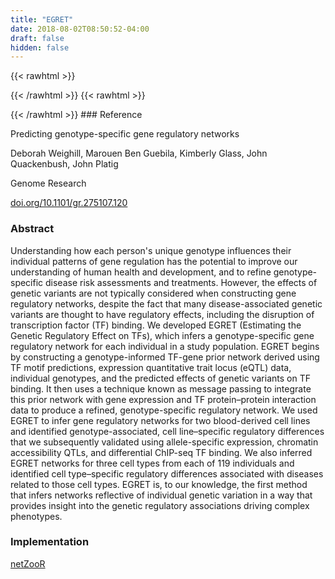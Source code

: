 ```yaml
---
title: "EGRET"
date: 2018-08-02T08:50:52-04:00
draft: false
hidden: false
---
```


{{< rawhtml >}}
<script type='text/javascript' src='https://d1bxh8uas1mnw7.cloudfront.net/assets/embed.js'></script>
{{< /rawhtml >}}
{{< rawhtml >}}
<div data-badge-popover="right" data-badge-type="donut" data-doi="10.1101/gr.275107.120" data-hide-no-mentions="true" class="altmetric-embed"></div>
{{< /rawhtml >}}
### Reference

Predicting genotype-specific gene regulatory networks

Deborah Weighill, Marouen Ben Guebila, Kimberly Glass, John Quackenbush, John Platig

Genome Research

[doi.org/10.1101/gr.275107.120](https://genome.cshlp.org/content/early/2022/02/21/gr.275107.120)

### Abstract

Understanding how each person's unique genotype influences their individual patterns of gene regulation has the potential to improve our understanding of human health and development, and to refine genotype-specific disease risk assessments and treatments. However, the effects of genetic variants are not typically considered when constructing gene regulatory networks, despite the fact that many disease-associated genetic variants are thought to have regulatory effects, including the disruption of transcription factor (TF) binding. We developed EGRET (Estimating the Genetic Regulatory Effect on TFs), which infers a genotype-specific gene regulatory network for each individual in a study population. EGRET begins by constructing a genotype-informed TF-gene prior network derived using TF motif predictions, expression quantitative trait locus (eQTL) data, individual genotypes, and the predicted effects of genetic variants on TF binding. It then uses a technique known as message passing to integrate this prior network with gene expression and TF protein–protein interaction data to produce a refined, genotype-specific regulatory network. We used EGRET to infer gene regulatory networks for two blood-derived cell lines and identified genotype-associated, cell line–specific regulatory differences that we subsequently validated using allele-specific expression, chromatin accessibility QTLs, and differential ChIP-seq TF binding. We also inferred EGRET networks for three cell types from each of 119 individuals and identified cell type–specific regulatory differences associated with diseases related to those cell types. EGRET is, to our knowledge, the first method that infers networks reflective of individual genetic variation in a way that provides insight into the genetic regulatory associations driving complex phenotypes.

### Implementation

[netZooR](https://github.com/netZoo/netZooR)
